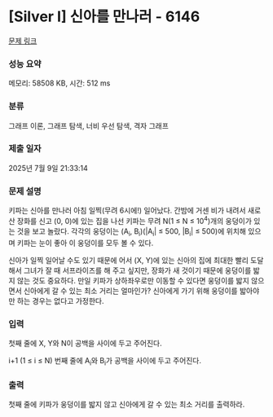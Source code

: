 # [Silver I] 신아를 만나러 - 6146 

[문제 링크](https://www.acmicpc.net/problem/6146) 

### 성능 요약

메모리: 58508 KB, 시간: 512 ms

### 분류

그래프 이론, 그래프 탐색, 너비 우선 탐색, 격자 그래프

### 제출 일자

2025년 7월 9일 21:33:14

### 문제 설명

<p>키파는 신아를 만나러 아침 일찍(무려 6시에!) 일어났다. 간밤에 거센 비가 내려서 새로 산 장화를 신고 (0, 0)에 있는 집을 나선 키파는 무려 N(1 ≤ N ≤ 10<sup>4</sup>)개의 웅덩이가 있는 것을 보고 놀랐다. 각각의 웅덩이는 (A<sub>i</sub>, B<sub>i</sub>)(|A<sub>i</sub>| ≤ 500, |B<sub>i</sub>| ≤ 500)에 위치해 있으며 키파는 눈이 좋아 이 웅덩이를 모두 볼 수 있다.</p>

<p>신아가 일찍 일어날 수도 있기 때문에 어서 (X, Y)에 있는 신아의 집에 최대한 빨리 도달해서 그녀가 잘 때 서프라이즈를 해 주고 싶지만, 장화가 새 것이기 때문에 웅덩이를 밟지 않는 것도 중요하다. 만일 키파가 상하좌우로만 이동할 수 있다면 웅덩이를 밟지 않으면서 신아에게 갈 수 있는 최소 거리는 얼마인가? 신아에게 가기 위해 웅덩이를 밟아야만 하는 경우는 없다고 가정한다.</p>

### 입력 

 <p>첫째 줄에 X, Y와 N이 공백을 사이에 두고 주어진다.</p>

<p>i+1 (1 ≤ i ≤ N) 번째 줄에 A<sub>i</sub>와 B<sub>i</sub>가 공백을 사이에 두고 주어진다.</p>

### 출력 

 <p>첫째 줄에 키파가 웅덩이를 밟지 않고 신아에게 갈 수 있는 최소 거리를 출력하라.</p>

